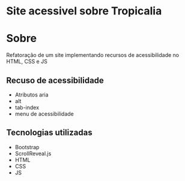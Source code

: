 # Site acessivel sobre Tropicalia
# Sobre
Refatoração de um site implementando recursos de acessibilidade no HTML, CSS e JS
## Recuso de acessibilidade
- Atributos aria
- alt
- tab-index
- menu de acessibilidade
## Tecnologias utilizadas
- Bootstrap
- ScrollReveal.js
- HTML
- CSS
- JS